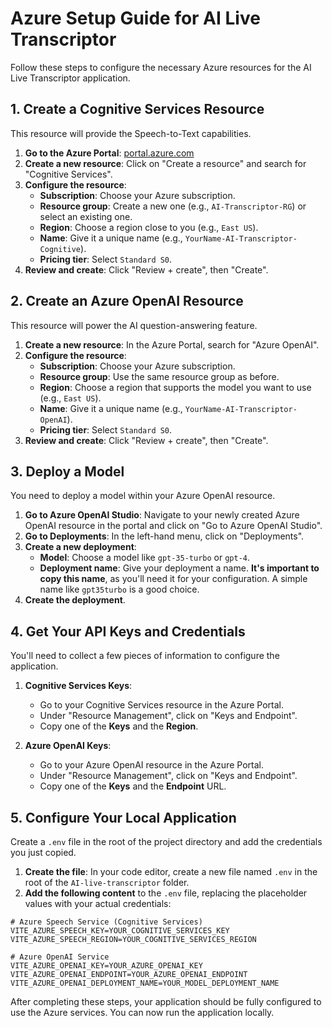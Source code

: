 # Azure Setup Guide for AI Live Transcriptor

Follow these steps to configure the necessary Azure resources for the AI Live Transcriptor application.

## 1. Create a Cognitive Services Resource

This resource will provide the Speech-to-Text capabilities.

1.  **Go to the Azure Portal**: [portal.azure.com](https://portal.azure.com)
2.  **Create a new resource**: Click on "Create a resource" and search for "Cognitive Services".
3.  **Configure the resource**:
    - **Subscription**: Choose your Azure subscription.
    - **Resource group**: Create a new one (e.g., `AI-Transcriptor-RG`) or select an existing one.
    - **Region**: Choose a region close to you (e.g., `East US`).
    - **Name**: Give it a unique name (e.g., `YourName-AI-Transcriptor-Cognitive`).
    - **Pricing tier**: Select `Standard S0`.
4.  **Review and create**: Click "Review + create", then "Create".

## 2. Create an Azure OpenAI Resource

This resource will power the AI question-answering feature.

1.  **Create a new resource**: In the Azure Portal, search for "Azure OpenAI".
2.  **Configure the resource**:
    - **Subscription**: Choose your Azure subscription.
    - **Resource group**: Use the same resource group as before.
    - **Region**: Choose a region that supports the model you want to use (e.g., `East US`).
    - **Name**: Give it a unique name (e.g., `YourName-AI-Transcriptor-OpenAI`).
    - **Pricing tier**: Select `Standard S0`.
3.  **Review and create**: Click "Review + create", then "Create".

## 3. Deploy a Model

You need to deploy a model within your Azure OpenAI resource.

1.  **Go to Azure OpenAI Studio**: Navigate to your newly created Azure OpenAI resource in the portal and click on "Go to Azure OpenAI Studio".
2.  **Go to Deployments**: In the left-hand menu, click on "Deployments".
3.  **Create a new deployment**:
    - **Model**: Choose a model like `gpt-35-turbo` or `gpt-4`.
    - **Deployment name**: Give your deployment a name. **It's important to copy this name**, as you'll need it for your configuration. A simple name like `gpt35turbo` is a good choice.
4.  **Create the deployment**.

## 4. Get Your API Keys and Credentials

You'll need to collect a few pieces of information to configure the application.

1.  **Cognitive Services Keys**:

    - Go to your Cognitive Services resource in the Azure Portal.
    - Under "Resource Management", click on "Keys and Endpoint".
    - Copy one of the **Keys** and the **Region**.

2.  **Azure OpenAI Keys**:
    - Go to your Azure OpenAI resource in the Azure Portal.
    - Under "Resource Management", click on "Keys and Endpoint".
    - Copy one of the **Keys** and the **Endpoint** URL.

## 5. Configure Your Local Application

Create a `.env` file in the root of the project directory and add the credentials you just copied.

1.  **Create the file**: In your code editor, create a new file named `.env` in the root of the `AI-live-transcriptor` folder.
2.  **Add the following content** to the `.env` file, replacing the placeholder values with your actual credentials:

```env
# Azure Speech Service (Cognitive Services)
VITE_AZURE_SPEECH_KEY=YOUR_COGNITIVE_SERVICES_KEY
VITE_AZURE_SPEECH_REGION=YOUR_COGNITIVE_SERVICES_REGION

# Azure OpenAI Service
VITE_AZURE_OPENAI_KEY=YOUR_AZURE_OPENAI_KEY
VITE_AZURE_OPENAI_ENDPOINT=YOUR_AZURE_OPENAI_ENDPOINT
VITE_AZURE_OPENAI_DEPLOYMENT_NAME=YOUR_MODEL_DEPLOYMENT_NAME
```

After completing these steps, your application should be fully configured to use the Azure services. You can now run the application locally.
